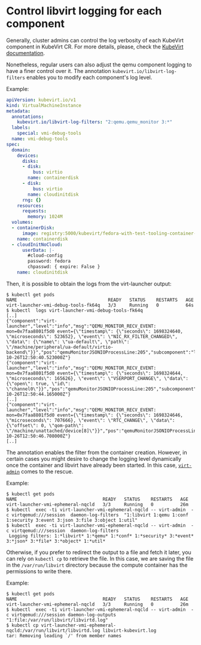# Control libvirt logging for each component

Generally, cluster admins can control the log verbosity of each KubeVirt component in KubeVirt CR. For more details, please, check the [KubeVirt documentation](./debug.md#log-verbosity).

Nonetheless, regular users can also adjust the qemu component logging to have a finer control over it. The annotation `kubevirt.io/libvirt-log-filters` enables you to modify each component's log level.

Example:
```yaml
apiVersion: kubevirt.io/v1
kind: VirtualMachineInstance
metadata:
  annotations:
    kubevirt.io/libvirt-log-filters: "2:qemu.qemu_monitor 3:*"
  labels:
    special: vmi-debug-tools
  name: vmi-debug-tools
spec:
  domain:
    devices:
      disks:
      - disk:
          bus: virtio
        name: containerdisk
      - disk:
          bus: virtio
        name: cloudinitdisk
      rng: {}
    resources:
      requests:
        memory: 1024M
  volumes:
  - containerDisk:
      image: registry:5000/kubevirt/fedora-with-test-tooling-container-disk:devel
    name: containerdisk
  - cloudInitNoCloud:
      userData: |-
        #cloud-config
        password: fedora
        chpasswd: { expire: False }
    name: cloudinitdisk
```

Then, it is possible to obtain the logs from the virt-launcher output:

```console
$ kubectl get pods
NAME                                  READY   STATUS    RESTARTS   AGE
virt-launcher-vmi-debug-tools-fk64q   3/3     Running   0          64s
$ kubectl  logs virt-launcher-vmi-debug-tools-fk64q
[..]
{"component":"virt-launcher","level":"info","msg":"QEMU_MONITOR_RECV_EVENT: mon=0x7faa8801f5d0 event={\"timestamp\": {\"seconds\": 1698324640, \"microseconds\": 523652}, \"event\": \"NIC_RX_FILTER_CHANGED\", \"data\": {\"name\": \"ua-default\", \"path\": \"/machine/peripheral/ua-default/virtio-backend\"}}","pos":"qemuMonitorJSONIOProcessLine:205","subcomponent":"libvirt","thread":"80","timestamp":"2023-10-26T12:50:40.523000Z"}
{"component":"virt-launcher","level":"info","msg":"QEMU_MONITOR_RECV_EVENT: mon=0x7faa8801f5d0 event={\"timestamp\": {\"seconds\": 1698324644, \"microseconds\": 165626}, \"event\": \"VSERPORT_CHANGE\", \"data\": {\"open\": true, \"id\": \"channel0\"}}","pos":"qemuMonitorJSONIOProcessLine:205","subcomponent":"libvirt","thread":"80","timestamp":"2023-10-26T12:50:44.165000Z"}
[..]
{"component":"virt-launcher","level":"info","msg":"QEMU_MONITOR_RECV_EVENT: mon=0x7faa8801f5d0 event={\"timestamp\": {\"seconds\": 1698324646, \"microseconds\": 707666}, \"event\": \"RTC_CHANGE\", \"data\": {\"offset\": 0, \"qom-path\": \"/machine/unattached/device[8]\"}}","pos":"qemuMonitorJSONIOProcessLine:205","subcomponent":"libvirt","thread":"80","timestamp":"2023-10-26T12:50:46.708000Z"}
[..]
```

The annotation enables the filter from the container creation. However, in
certain cases you might desire to change the logging level dynamically once the container and libvirt have already been started. In this case, [`virt-admin`](https://libvirt.org/manpages/virt-admin.html) comes to the rescue.

Example:
```console
$ kubectl get pods
NAME                                READY   STATUS    RESTARTS   AGE
virt-launcher-vmi-ephemeral-nqcld   3/3     Running   0          26m
$ kubectl  exec -ti virt-launcher-vmi-ephemeral-nqcld -- virt-admin  -c virtqemud:///session  daemon-log-filters  "1:libvirt 1:qemu 1:conf 1:security 3:event 3:json 3:file 3:object 1:util"
$ kubectl  exec -ti virt-launcher-vmi-ephemeral-nqcld -- virt-admin  -c virtqemud:///session  daemon-log-filters
 Logging filters: 1:*libvirt* 1:*qemu* 1:*conf* 1:*security* 3:*event* 3:*json* 3:*file* 3:*object* 1:*util*
```

Otherwise, if you prefer to redirect the output to a file and fetch it later, you can rely on `kubectl cp` to retrieve the file. In this case, we are saving the file in the `/var/run/libvirt` directory because the compute container has the permissions to write there.

Example:
```console
$ kubectl get pods
NAME                                READY   STATUS    RESTARTS   AGE
virt-launcher-vmi-ephemeral-nqcld   3/3     Running   0          26m
$ kubectl  exec -ti virt-launcher-vmi-ephemeral-nqcld -- virt-admin  -c virtqemud:///session daemon-log-outputs "1:file:/var/run/libvirt/libvirtd.log"
$ kubectl cp virt-launcher-vmi-ephemeral-nqcld:/var/run/libvirt/libvirtd.log libvirt-kubevirt.log
tar: Removing leading `/' from member names
```
